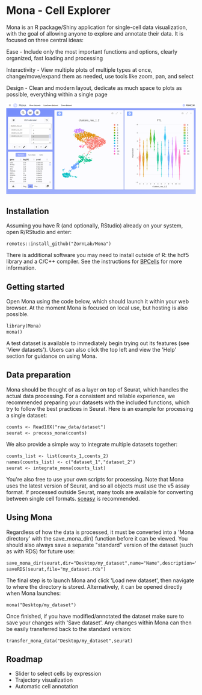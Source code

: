 # Mona - Cell Explorer

Mona is an R package/Shiny application for single-cell data visualization, with the goal of allowing anyone to explore and annotate their data. It is focused on three central ideas:


Ease - Include only the most important functions and options, clearly organized, fast loading and processing 

Interactivity - View multiple plots of multiple types at once, change/move/expand them as needed, use tools like zoom, pan, and select

Design - Clean and modern layout, dedicate as much space to plots as possible, everything within a single page


![](github/screenshot.png)


## Installation

Assuming you have R (and optionally, RStudio) already on your system, open R/RStudio and enter:

```
remotes::install_github("ZornLab/Mona")
```
There is additional software you may need to install outside of R: the hdf5 library and a C/C++ compiler. See the instructions for [BPCells](https://github.com/bnprks/BPCells) for more information.

## Getting started

Open Mona using the code below, which should launch it within your web browser. At the moment Mona is focused on local use, but hosting is also possible.

```
library(Mona)
mona()
```

A test dataset is available to immediately begin trying out its features (see 'View datasets'). Users can also click the top left and view the 'Help' section for guidance on using Mona.

## Data preparation

Mona should be thought of as a layer on top of Seurat, which handles the actual data processing. For a consistent and reliable experience, we recommended preparing your datasets with the included functions, which try to follow the best practices in Seurat. Here is an example for processing a single dataset: 

```
counts <- Read10X("raw_data/dataset")
seurat <- process_mona(counts)
```

We also provide a simple way to integrate multiple datasets together:

```
counts_list <- list(counts_1,counts_2)
names(counts_list) <- c("dataset_1","dataset_2")
seurat <- integrate_mona(counts_list)
```

You're also free to use your own scripts for processing. Note that Mona uses the latest version of Seurat, and so all objects must use the v5 assay format. If processed outside Seurat, many tools are available for converting between single cell formats. [sceasy](https://github.com/cellgeni/sceasy) is recommended.

## Using Mona

Regardless of how the data is processed, it must be converted into a 'Mona directory' with the save_mona_dir() function before it can be viewed. You should also always save a separate "standard" version of the dataset (such as with RDS) for future use:

```
save_mona_dir(seurat,dir="Desktop/my_dataset",name="Name",description="Description",species="human")
saveRDS(seurat,file="my_dataset.rds")
```

The final step is to launch Mona and click 'Load new dataset', then navigate to where the directory is stored. Alternatively, it can be opened directly when Mona launches:

```
mona("Desktop/my_dataset")
```

Once finished, if you have modified/annotated the dataset make sure to save your changes with 'Save dataset'. Any changes within Mona can then be easily transferred back to the standard version:

```
transfer_mona_data("Desktop/my_dataset",seurat)
```

## Roadmap

- Slider to select cells by expression
- Trajectory visualization 
- Automatic cell annotation

